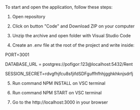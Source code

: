 To start and open the application, follow these steps:

1. Open repository

2. Click on button "Code" and Download ZIP on your computer

3. Unzip the archive and open folder with Visual Studio Code


4. Create an .env file at the root of the project and write inside:

PORT=3001

DATABASE_URL = postgres://pofigor:123@localhost:5432/Rent

SESSION_SECRET=rdvgfhjfcu8sfjifdSDFguffhfhhjgghkhknjsdrfj

5. Run command NPM INSTALL on VSC terminal

6. Run command NPM START on VSC terminal

7. Go to the http://localhost:3000 in your browser
